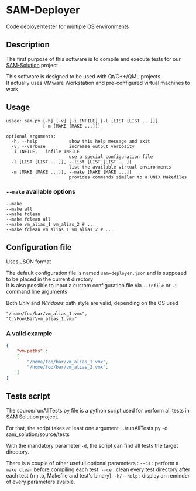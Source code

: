 # SAM-Deployer
Code deployer/tester for multiple OS environments

## Description

The first purpose of this software is to compile and execute tests for our [SAM-Solution](https://github.com/EIP-SAM/SAM-Solution) project

This software is designed to be used with Qt/C++/QML projects  
It actually uses VMware Workstation and pre-configured virtual machines to work


## Usage

```
usage: sam.py [-h] [-v] [-i INFILE] [-l [LIST [LIST ...]]]
              [-m [MAKE [MAKE ...]]]

optional arguments:
  -h, --help            show this help message and exit
  -v, --verbose         increase output verbosity
  -i INFILE, --infile INFILE
                        use a special configuration file
  -l [LIST [LIST ...]], --list [LIST [LIST ...]]
                        list the available virtual environments
  -m [MAKE [MAKE ...]], --make [MAKE [MAKE ...]]
                        provides commands similar to a UNIX Makefiles
```

### `--make` available options

```
--make
--make all
--make fclean
--make fclean all
--make vm_alias_1 vm_alias_2 # ...
--make fclean vm_alias_1 vm_alias_2 # ...
```

## Configuration file

Uses JSON format

The default configuration file is named `sam-deployer.json` and is supposed to be placed in the current directory  
It is also possible to input a custom configuration file via `--infile` or `-i ` command line arguments

Both *Unix* and *Windows* path style are valid, depending on the OS used
```
"/home/foo/bar/vm_alias_1.vmx",
"C:\Foo\Bar\vm_alias_1.vmx"
```

### A valid example

```json
{
    "vm-paths" :
    [
        "/home/foo/bar/vm_alias_1.vmx",
        "/home/foo/bar/vm_alias_2.vmx",
    ]
}
```

## Tests script

The source/runAllTests.py file is a python script used for perform all tests in SAM Solution project.

For that, the script takes at least one argument : ./runAllTests.py -d sam_solution/source/tests

With the mandatory parameter `-d`, the script can find all tests the target directory.

There is a couple of other usefull optional parameters :
`--cs` : perform a `make clean` before compiling each test.
`--ce` : clean every test directory after each test (rm .o, Makefile and test's binary).
`-h/--help` : display an reminder of every parameters avaible.